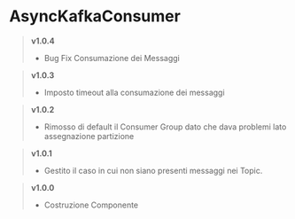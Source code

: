 # AsyncKafkaConsumer

> **v1.0.4**
>	* Bug Fix Consumazione dei Messaggi

> **v1.0.3**
>	* Imposto timeout alla consumazione dei messaggi

> **v1.0.2**
>	* Rimosso di default il Consumer Group dato che dava problemi lato assegnazione partizione

> **v1.0.1**
>	* Gestito il caso in cui non siano presenti messaggi nei Topic.

> **v1.0.0**
>	* Costruzione Componente
